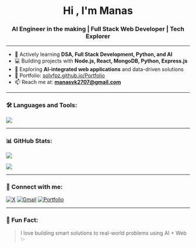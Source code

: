<h1 align="center">Hi , I'm Manas</h1>
<h3 align="center">AI Engineer in the making | Full Stack Web Developer | Tech Explorer</h3>

---

- 🌱 Actively learning **DSA, Full Stack Development, Python, and AI**
- 💻 Building projects with **Node.js, React, MongoDB, Python, Express.js**
- 🧠 Exploring **AI-integrated web applications** and data-driven solutions
- 📂 Portfolio: [solvfpz.github.io/Portfolio](https://solvfpz.github.io/Portfolio/)
- 📫 Reach me at: **manasvk2707@gmail.com**

---

### 🛠️ Languages and Tools:

<p align="left">
  <img src="https://skillicons.dev/icons?i=html,css,js,react,nodejs,express,python,mongodb,git,github,cplusplus,vscode" />
</p>

---

### 📊 GitHub Stats:

<p align="left">
  <img src="https://github-readme-stats.vercel.app/api/top-langs/?username=solvfpz&layout=compact&theme=tokyonight" />
</p>

<p align="left">
  <img src="https://github-readme-stats.vercel.app/api?username=solvfpz&show_icons=true&theme=tokyonight&hide=issues" />
</p>

---

### 🔗 Connect with me:

<p align="left">
  <a href="https://x.com/obeiwn1" target="blank"><img src="https://img.shields.io/badge/X-000000?style=for-the-badge&logo=twitter&logoColor=white" alt="X" /></a>
  <a href="mailto:manasvk2707@gmail.com" target="blank"><img src="https://img.shields.io/badge/Gmail-D14836?style=for-the-badge&logo=gmail&logoColor=white" alt="Gmail" /></a>
  <a href="https://solvfpz.github.io/Portfolio/" target="blank"><img src="https://img.shields.io/badge/Portfolio-121212?style=for-the-badge&logo=vercel&logoColor=white" alt="Portfolio" /></a>
</p>

---

### 🧠 Fun Fact:
> I love building smart solutions to real-world problems using AI + Web ✨

